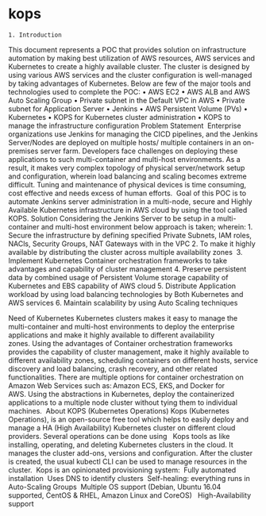 # kops
    1. Introduction
This document represents a POC that provides solution on infrastructure automation by making best utilization of AWS resources, AWS services and Kubernetes to create a highly available cluster. The cluster is designed by using various AWS services and the cluster configuration is well-managed by taking advantages of Kubernetes. Below are few of the major tools and technologies used to complete the POC:
    • AWS EC2
    • AWS ALB and AWS Auto Scaling Group
    • Private subnet in the Default VPC in AWS
    • Private subnet for Application Server
    • Jenkins
    • AWS Persistent Volume (PVs)
    • Kubernetes
    • KOPS for Kubernetes cluster administration
    • KOPS to manage the infrastructure configuration
Problem Statement 
Enterprise organizations use Jenkins for managing the CICD pipelines, and the Jenkins Server/Nodes are deployed on multiple hosts/ multiple containers in an on-premises server farm. Developers face challenges on deploying these applications to such multi-container and multi-host environments. As a result, it makes very complex topology of physical server/network setup and configuration, wherein load balancing and scaling becomes extreme difficult. Tuning and maintenance of physical devices is time consuming, cost effective and needs excess of human efforts. 
Goal of this POC is to automate Jenkins server administration in a multi-node, secure and Highly Available Kubernetes infrastructure in AWS cloud by using the tool called KOPS. 
Solution
Considering the Jenkins Server to be setup in a multi-container and multi-host environment below approach is taken; wherein:
    1. Secure the infrastructure by defining specified Private Subnets, IAM roles, NACls, Security Groups, NAT Gateways with in the VPC 
    2. To make it highly available by distributing the cluster across multiple availability zones 
    3. Implement Kubernetes Container orchestration frameworks to take advantages and capability of cluster management
    4. Preserve persistent data by combined usage of Persistent Volume storage capability of Kubernetes and EBS capability of AWS cloud
    5. Distribute Application workload by using load balancing technologies by Both Kubernetes and AWS services
    6. Maintain scalability by using Auto Scaling techniques
	
Need of Kubernetes
Kubernetes clusters makes it easy to manage the multi-container and multi-host environments to deploy the enterprise applications and make it highly available to different availability zones. Using the advantages of Container orchestration frameworks provides the capability of cluster management, make it highly available to different availability zones, scheduling containers on different hosts, service discovery and load balancing, crash recovery, and other related functionalities. There are multiple options for container orchestration on Amazon Web Services such as: Amazon ECS, EKS, and Docker for AWS. Using the abstractions in Kubernetes, deploy the containerized applications to a multiple node cluster without tying them to individual machines. 
 About KOPS (Kubernetes Operations)
Kops (Kubernetes Operations), is an open-source free tool which helps to easily deploy and manage a HA (High Availability) Kubernetes cluster on different cloud providers. Several operations can be done using  
Kops tools as like installing, operating, and deleting Kubernetes clusters in the cloud. It manages the cluster add-ons, versions and configuration. After the cluster is created, the usual kubectl CLI can be used to manage resources in the cluster. 
Kops is an opinionated provisioning system: 
Fully automated installation 
Uses DNS to identify clusters 
Self-healing: everything runs in Auto-Scaling Groups 
Multiple OS support (Debian, Ubuntu 16.04 supported, CentOS & RHEL, Amazon Linux and CoreOS)  
High-Availability support  
